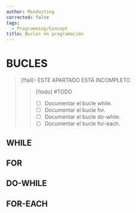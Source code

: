 ```yaml
---
author: Mindusting
corrected: false
tags:
  - Programming/Concept
title: Bucles en programación
---
```


# BUCLES

> [!fail]- ESTE APARTADO ESTÁ INCOMPLETO
> > [!todo] #TODO
> > - [ ] Documentar el bucle while.
> > - [ ] Documentar el bucle for.
> > - [ ] Documentar el bucle do-while.
> > - [ ] Documentar el bucle for-each.

## WHILE

## FOR

## DO-WHILE

## FOR-EACH
